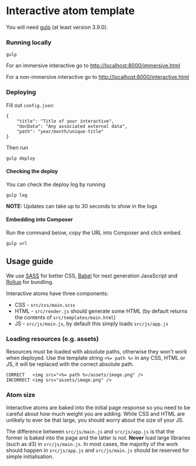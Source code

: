 # Interactive atom template

You will need [gulp](http://gulpjs.com/) (at least version 3.9.0).

### Running locally
```
gulp
```

For an immersive interactive go to <http://localhost:8000/immersive.html>

For a non-immersive interactive go to <http://localhost:8000/interactive.html>

### Deploying
Fill out `config.json`:
```
{
    "title": "Title of your interactive",
    "docData": "Any associated external data",
    "path": "year/month/unique-title"
}
```

Then run
```
gulp deploy
```

#### Checking the deploy
You can check the deploy log by running
```
gulp log
```
<b>NOTE:</b> Updates can take up to 30 seconds to show in the logs

#### Embedding into Composer
Run the command below, copy the URL into Composer and click embed.
```
gulp url
```

## Usage guide
We use [SASS](http://sass-lang.com/) for better CSS, [Babel](https://babeljs.io/) for next
generation JavaScript and [Rollup](http://rollupjs.org/) for bundling.

Interactive atoms have three components:
- CSS - `src/css/main.scss`
- HTML - `src/render.js` should generate some HTML (by default returns the contents of `src/templates/main.html`)
- JS - `src/js/main.js`, by default this simply loads `src/js/app.js`

### Loading resources (e.g. assets)
Resources must be loaded with absolute paths, otherwise they won't work when deployed.
Use the template string `<%= path %>` in any CSS, HTML or JS, it will be replaced
with the correct absolute path.

```
CORRECT   <img src="<%= path %>/assets/image.png" />
INCORRECT <img src="assets/image.png" />
```

### Atom size
Interactive atoms are baked into the initial page response so you need to be careful about
how much weight you are adding. While CSS and HTML are unlikely to ever be that large,
you should worry about the size of your JS.

The difference between `src/js/main.js` and `src/js/app.js` is that the former is baked into
the page and the latter is not. <b>Never</b> load large libraries (such as d3) in `src/js/main.js`.
In most cases, the majority of the work should happen in `src/js/app.js` and `src/js/main.js`
should be reserved for simple initialisation.
